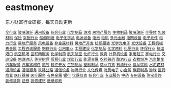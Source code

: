 # eastmoney
 东方财富行业研报，每天自动更新


[`全行业`](gen/全行业/全行业.csv)  [`玻璃玻纤`](gen/玻璃玻纤/玻璃玻纤.csv)  [`通用设备`](gen/通用设备/通用设备.csv)  [`综合行业`](gen/综合行业/综合行业.csv)  [`化学制品`](gen/化学制品/化学制品.csv)  [`游戏`](gen/游戏/游戏.csv)  [`房地产服务`](gen/房地产服务/房地产服务.csv)  [`生物制品`](gen/生物制品/生物制品.csv)  [`玻璃玻纤`](gen/玻璃玻纤/玻璃玻纤.csv)  [`半导体`](gen/半导体/半导体.csv)  [`包装材料`](gen/包装材料/包装材料.csv)  [`保险`](gen/保险/保险.csv)  [`采掘行业`](gen/采掘行业/采掘行业.csv)  [`船舶制造`](gen/船舶制造/船舶制造.csv)  [`电子化学品`](gen/电子化学品/电子化学品.csv)  [`电源设备`](gen/电源设备/电源设备.csv)  [`电池`](gen/电池/电池.csv)  [`电机`](gen/电机/电机.csv)  [`多元金融`](gen/多元金融/多元金融.csv)  [`电网设备`](gen/电网设备/电网设备.csv)  [`电子元件`](gen/电子元件/电子元件.csv)  [`电力行业`](gen/电力行业/电力行业.csv)  [`房地产服务`](gen/房地产服务/房地产服务.csv)  [`风电设备`](gen/风电设备/风电设备.csv)  [`非金属材料`](gen/非金属材料/非金属材料.csv)  [`房地产开发`](gen/房地产开发/房地产开发.csv)  [`纺织服装`](gen/纺织服装/纺织服装.csv)  [`光学光电子`](gen/光学光电子/光学光电子.csv)  [`光伏设备`](gen/光伏设备/光伏设备.csv)  [`工程机械`](gen/工程机械/工程机械.csv)  [`贵金属`](gen/贵金属/贵金属.csv)  [`工程咨询服务`](gen/工程咨询服务/工程咨询服务.csv)  [`钢铁行业`](gen/钢铁行业/钢铁行业.csv)  [`公用事业`](gen/公用事业/公用事业.csv)  [`工程建设`](gen/工程建设/工程建设.csv)  [`化学制品`](gen/化学制品/化学制品.csv)  [`化学原料`](gen/化学原料/化学原料.csv)  [`化肥行业`](gen/化肥行业/化肥行业.csv)  [`环保行业`](gen/环保行业/环保行业.csv)  [`航运港口`](gen/航运港口/航运港口.csv)  [`航空机场`](gen/航空机场/航空机场.csv)  [`互联网服务`](gen/互联网服务/互联网服务.csv)  [`化学制药`](gen/化学制药/化学制药.csv)  [`航天航空`](gen/航天航空/航天航空.csv)  [`化纤行业`](gen/化纤行业/化纤行业.csv)  [`教育`](gen/教育/教育.csv)  [`计算机设备`](gen/计算机设备/计算机设备.csv)  [`家用轻工`](gen/家用轻工/家用轻工.csv)  [`家电行业`](gen/家电行业/家电行业.csv)  [`交运设备`](gen/交运设备/交运设备.csv)  [`旅游酒店`](gen/旅游酒店/旅游酒店.csv)  [`美容护理`](gen/美容护理/美容护理.csv)  [`贸易行业`](gen/贸易行业/贸易行业.csv)  [`煤炭行业`](gen/煤炭行业/煤炭行业.csv)  [`能源金属`](gen/能源金属/能源金属.csv)  [`农药兽药`](gen/农药兽药/农药兽药.csv)  [`酿酒行业`](gen/酿酒行业/酿酒行业.csv)  [`农牧饲渔`](gen/农牧饲渔/农牧饲渔.csv)  [`汽车整车`](gen/汽车整车/汽车整车.csv)  [`汽车服务`](gen/汽车服务/汽车服务.csv)  [`汽车零部件`](gen/汽车零部件/汽车零部件.csv)  [`燃气`](gen/燃气/燃气.csv)  [`软件开发`](gen/软件开发/软件开发.csv)  [`生物制品`](gen/生物制品/生物制品.csv)  [`塑料制品`](gen/塑料制品/塑料制品.csv)  [`商业百货`](gen/商业百货/商业百货.csv)  [`石油行业`](gen/石油行业/石油行业.csv)  [`食品饮料`](gen/食品饮料/食品饮料.csv)  [`水泥建材`](gen/水泥建材/水泥建材.csv)  [`通用设备`](gen/通用设备/通用设备.csv)  [`通信服务`](gen/通信服务/通信服务.csv)  [`铁路公路`](gen/铁路公路/铁路公路.csv)  [`通信设备`](gen/通信设备/通信设备.csv)  [`物流行业`](gen/物流行业/物流行业.csv)  [`文化传媒`](gen/文化传媒/文化传媒.csv)  [`消费电子`](gen/消费电子/消费电子.csv)  [`小金属`](gen/小金属/小金属.csv)  [`橡胶制品`](gen/橡胶制品/橡胶制品.csv)  [`游戏`](gen/游戏/游戏.csv)  [`医药商业`](gen/医药商业/医药商业.csv)  [`医疗器械`](gen/医疗器械/医疗器械.csv)  [`医疗服务`](gen/医疗服务/医疗服务.csv)  [`有色金属`](gen/有色金属/有色金属.csv)  [`银行`](gen/银行/银行.csv)  [`仪器仪表`](gen/仪器仪表/仪器仪表.csv)  [`综合行业`](gen/综合行业/综合行业.csv)  [`专业服务`](gen/专业服务/专业服务.csv)  [`中药`](gen/中药/中药.csv)  [`专用设备`](gen/专用设备/专用设备.csv)  [`珠宝首饰`](gen/珠宝首饰/珠宝首饰.csv)  [`装修装饰`](gen/装修装饰/装修装饰.csv)  [`证券`](gen/证券/证券.csv)  [`装修建材`](gen/装修建材/装修建材.csv)  [`造纸印刷`](gen/造纸印刷/造纸印刷.csv)  